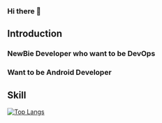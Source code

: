 ### Hi there 👋

## Introduction
### NewBie Developer who want to be DevOps
### Want to be Android Developer 

## Skill
[![Top Langs](https://github-readme-stats.vercel.app/api/top-langs/?username=KanuKim97&layout=compact)](https://github.com/anuraghazra/github-readme-stats)
